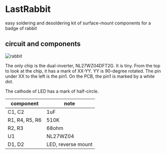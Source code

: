 # LastRabbit
easy soldering and desoldering kit of surface-mount components for a badge of rabbit

## circuit and components

![rabbit](https://github.com/ndGarage/LastRabbit/blob/main/rabbit-back.png)

The only chip is the dual-inverter, NL27WZ04DFT2G. It is tiny. From the top to look at the chip, it has a mark of XX-YY. YY is 90-degree rotated. The pin under XX to the left is the pin1. On the PCB, the pin1 is marked by a white dot.

The cathode of LED has a mark of half-circle.

| component | note |
| --------- | ---- |
| C1, C2 | 1uF |
| R1, R4, R5, R6 | 510K |
| R2, R3 | 68ohm |
| U1 | NL27WZ04 |
| D1, D2 | LED, reverse mount |
